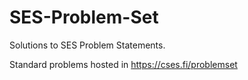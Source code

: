 # SES-Problem-Set
Solutions to SES Problem Statements.


Standard problems hosted in https://cses.fi/problemset
